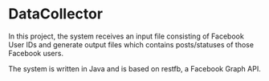 # DataCollector
In this project, the system receives an input file consisting of Facebook User IDs and generate output files which contains posts/statuses of those Facebook users.

The system is written in Java and is based on restfb, a Facebook Graph API.

